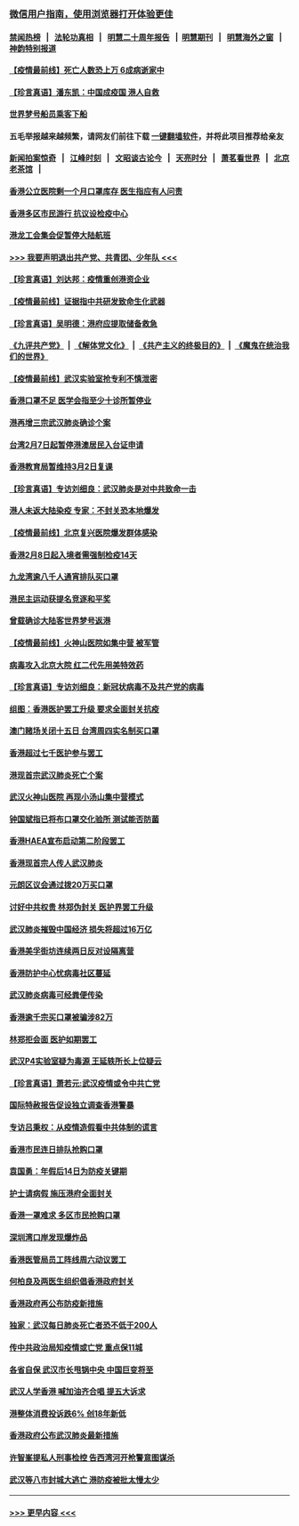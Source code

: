 ### [微信用户指南，使用浏览器打开体验更佳](https://github.com/gfw-breaker/banned-news1/blob/master/indexes/wechat-guide.md?t=0)
#### [禁闻热榜](热点新闻.md?t=0)  &nbsp;&nbsp;|&nbsp;&nbsp; [法轮功真相](https://github.com/gfw-breaker/truth/blob/master/README.md?t=0) &nbsp;&nbsp;|&nbsp;&nbsp; [明慧二十周年报告](https://github.com/gfw-breaker/mh-reports/blob/master/README.md?t=0) &nbsp;&nbsp;|&nbsp;&nbsp;[明慧期刊](https://github.com/gfw-breaker/mh-qikan) &nbsp;&nbsp;|&nbsp;&nbsp; [明慧海外之窗](https://github.com/gfw-breaker/mh-news/blob/master/README.md?t=0) &nbsp;&nbsp;|&nbsp;&nbsp; [神韵特别报道](https://github.com/gfw-breaker/mh-news/blob/master/shenyun.md?t=0)
#### [【疫情最前线】死亡人数恐上万 6成病逝家中](../pages/nsc415/n11856687.md?t=02110222) 
#### [【珍言真语】潘东凯：中国成疫国 港人自救](../pages/nsc415/n11856962.md?t=02110222) 
#### [世界梦号船员乘客下船](../pages/nsc415/n11856883.md?t=02110222) 
#### 五毛举报越来越频繁，请网友们前往下载 [一键翻墙软件](https://github.com/gfw-breaker/ssr-accounts)，并将此项目推荐给亲友
#### [新闻拍案惊奇](https://github.com/gfw-breaker/banned-news1/blob/master/pages/link4.md) &nbsp;&nbsp;|&nbsp;&nbsp; [江峰时刻](https://github.com/gfw-breaker/banned-news1/blob/master/pages/link4.md) &nbsp;&nbsp;|&nbsp;&nbsp; [文昭谈古论今](https://github.com/gfw-breaker/banned-news1/blob/master/pages/link4.md) &nbsp;&nbsp;|&nbsp;&nbsp; [天亮时分](https://github.com/gfw-breaker/banned-news1/blob/master/pages/link4.md) &nbsp;&nbsp;|&nbsp;&nbsp; [萧茗看世界](https://github.com/gfw-breaker/banned-news1/blob/master/pages/link4.md) &nbsp;&nbsp;|&nbsp;&nbsp; [北京老茶馆](https://github.com/gfw-breaker/banned-news1/blob/master/pages/link4.md) &nbsp;&nbsp;|&nbsp;&nbsp; 
#### [香港公立医院剩一个月口罩库存 医生指应有人问责](../pages/nsc415/n11856875.md?t=02110222) 
#### [香港多区市民游行 抗议设检疫中心](../pages/nsc415/n11856866.md?t=02110222) 
#### [港龙工会集会促暂停大陆航班](../pages/nsc415/n11856840.md?t=02110222) 
#### [>>> 我要声明退出共产党、共青团、少年队 <<<](https://github.com/begood0513/goodnews/blob/master/quit/letter.md) 
#### [【珍言真语】刘达邦：疫情重创港资企业](../pages/nsc415/n11854274.md?t=02110222) 
#### [【疫情最前线】证据指中共研发致命生化武器](../pages/nsc415/n11853087.md?t=02110222) 
#### [【珍言真语】吴明德：港府应提取储备救急](../pages/nsc415/n11852734.md?t=02110222) 
#### [《九评共产党》](https://github.com/begood0513/9ping.md/blob/master/README.md) &nbsp;|&nbsp; [《解体党文化》](../../../../jtdwh.md/blob/master/README.md)  &nbsp;|&nbsp; [《共产主义的终极目的》](../../../../gczydzjmd.md/blob/master/README.md) &nbsp;|&nbsp; [《魔鬼在统治我们的世界》](../../../../mgztzwmdsj.md/blob/master/README.md) 
#### [【疫情最前线】武汉实验室抢专利不慎泄密](../pages/nsc415/n11850310.md?t=02110222) 
#### [香港口罩不足 医学会指至少十诊所暂停业](../pages/nsc415/n11850301.md?t=02110222) 
#### [港再增三宗武汉肺炎确诊个案](../pages/nsc415/n11850328.md?t=02110222) 
#### [台湾2月7日起暂停港澳居民入台证申请](../pages/nsc415/n11850304.md?t=02110222) 
#### [香港教育局暂维持3月2日复课](../pages/nsc415/n11850260.md?t=02110222) 
#### [【珍言真语】专访刘细良：武汉肺炎是对中共致命一击](../pages/nsc415/n11849934.md?t=02110222) 
#### [港人未返大陆染疫 专家：不封关恐本地爆发](../pages/nsc415/n11848021.md?t=02110222) 
#### [【疫情最前线】北京复兴医院爆发群体感染](../pages/nsc415/n11847626.md?t=02110222) 
#### [香港2月8日起入境者需强制检疫14天](../pages/nsc415/n11847658.md?t=02110222) 
#### [九龙湾逾八千人通宵排队买口罩](../pages/nsc415/n11847647.md?t=02110222) 
#### [港民主运动获提名竞逐和平奖](../pages/nsc415/n11847633.md?t=02110222) 
#### [曾载确诊大陆客世界梦号返港](../pages/nsc415/n11847608.md?t=02110222) 
#### [【疫情最前线】火神山医院如集中营 被军管](../pages/nsc415/n11847524.md?t=02110222) 
#### [病毒攻入北京大院 红二代先用美特效药](../pages/nsc415/n11847427.md?t=02110222) 
#### [【珍言真语】专访刘细良：新冠状病毒不及共产党的病毒](../pages/nsc415/n11847164.md?t=02110222) 
#### [组图：香港医护罢工升级 要求全面封关抗疫](../pages/nsc415/n11844107.md?t=02110222) 
#### [澳门赌场关闭十五日 台湾周四实名制买口罩](../pages/nsc415/n11845083.md?t=02110222) 
#### [香港超过七千医护参与罢工](../pages/nsc415/n11845051.md?t=02110222) 
#### [港现首宗武汉肺炎死亡个案](../pages/nsc415/n11844998.md?t=02110222) 
#### [武汉火神山医院 再现小汤山集中营模式](../pages/nsc415/n11844763.md?t=02110222) 
#### [钟国斌指已将布口罩交化验所 测试能否防菌](../pages/nsc415/n11842783.md?t=02110222) 
#### [香港HAEA宣布启动第二阶段罢工](../pages/nsc415/n11842723.md?t=02110222) 
#### [香港现首宗人传人武汉肺炎](../pages/nsc415/n11842766.md?t=02110222) 
#### [元朗区议会通过拨20万买口罩](../pages/nsc415/n11842754.md?t=02110222) 
#### [讨好中共权贵 林郑伪封关 医护界罢工升级](../pages/nsc415/n11842359.md?t=02110222) 
#### [武汉肺炎摧毁中国经济 损失将超过16万亿](../pages/nsc415/n11839723.md?t=02110222) 
#### [香港美孚街坊连续两日反对设隔离营](../pages/nsc415/n11839962.md?t=02110222) 
#### [香港防护中心忧病毒社区蔓延](../pages/nsc415/n11839933.md?t=02110222) 
#### [武汉肺炎病毒可经粪便传染](../pages/nsc415/n11839939.md?t=02110222) 
#### [香港逾千宗买口罩被骗涉82万](../pages/nsc415/n11839914.md?t=02110222) 
#### [林郑拒会面 医护如期罢工](../pages/nsc415/n11839892.md?t=02110222) 
#### [武汉P4实验室疑为毒源 王延轶所长上位疑云](../pages/nsc415/n11835543.md?t=02110222) 
#### [【珍言真语】萧若元:武汉疫情或令中共亡党](../pages/nsc415/n11829394.md?t=02110222) 
#### [国际特赦报告促设独立调查香港警暴](../pages/nsc415/n11833845.md?t=02110222) 
#### [专访吕秉权：从疫情造假看中共体制的谎言](../pages/nsc415/n11833813.md?t=02110222) 
#### [香港市民连日排队抢购口罩](../pages/nsc415/n11833794.md?t=02110222) 
#### [袁国勇：年假后14日为防疫关键期](../pages/nsc415/n11831088.md?t=02110222) 
#### [护士请病假 施压港府全面封关](../pages/nsc415/n11831030.md?t=02110222) 
#### [香港一罩难求 多区市民抢购口罩](../pages/nsc415/n11831002.md?t=02110222) 
#### [深圳湾口岸发现爆炸品](../pages/nsc415/n11828802.md?t=02110222) 
#### [香港医管局员工阵线周六动议罢工](../pages/nsc415/n11828762.md?t=02110222) 
#### [何柏良及两医生组织倡香港政府封关](../pages/nsc415/n11828749.md?t=02110222) 
#### [香港政府再公布防疫新措施](../pages/nsc415/n11828716.md?t=02110222) 
#### [独家：武汉每日肺炎死亡者恐不低于200人](../pages/nsc415/n11828240.md?t=02110222) 
#### [传中共政治局知疫情或亡党 重点保11城](../pages/nsc415/n11828145.md?t=02110222) 
#### [各省自保 武汉市长甩锅中央 中国巨变将至](../pages/nsc415/n11828021.md?t=02110222) 
#### [武汉人学香港 喊加油齐合唱 提五大诉求](../pages/nsc415/n11827046.md?t=02110222) 
#### [港整体消费投诉跌6% 创18年新低](../pages/nsc415/n11817280.md?t=02110222) 
#### [香港政府公布武汉肺炎最新措施](../pages/nsc415/n11817152.md?t=02110222) 
#### [许智峯提私人刑事检控 告西湾河开枪警意图谋杀](../pages/nsc415/n11817132.md?t=02110222) 
#### [武汉等八市封城大逃亡 港防疫被批太慢太少](../pages/nsc415/n11817058.md?t=02110222) 

----
#### [ >>> 更早内容 <<< ](../indexes/nsc415-earlier.md)
